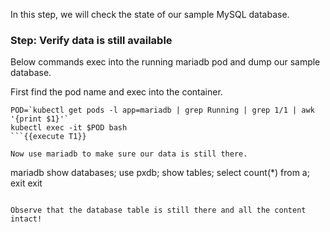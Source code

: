 In this step, we will check the state of our sample MySQL database.

### Step: Verify data is still available

Below commands exec into the running mariadb pod and dump our sample database.

First find the pod name and exec into the container.
```
POD=`kubectl get pods -l app=mariadb | grep Running | grep 1/1 | awk '{print $1}'`
kubectl exec -it $POD bash
```{{execute T1}}

Now use mariadb to make sure our data is still there.
```
mariadb
show databases;
use pxdb;
show tables;
select count(*) from a;
exit
exit
```{{execute T1}}

Observe that the database table is still there and all the content intact!
